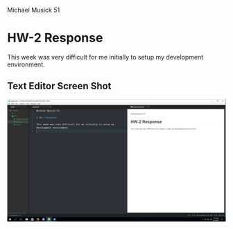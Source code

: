 Michael Musick 51

# HW-2 Response

This week was very difficult for me initially to setup my development environment.


## Text Editor Screen Shot

![Screen shot example](text-editor-screenshot.PNG)
